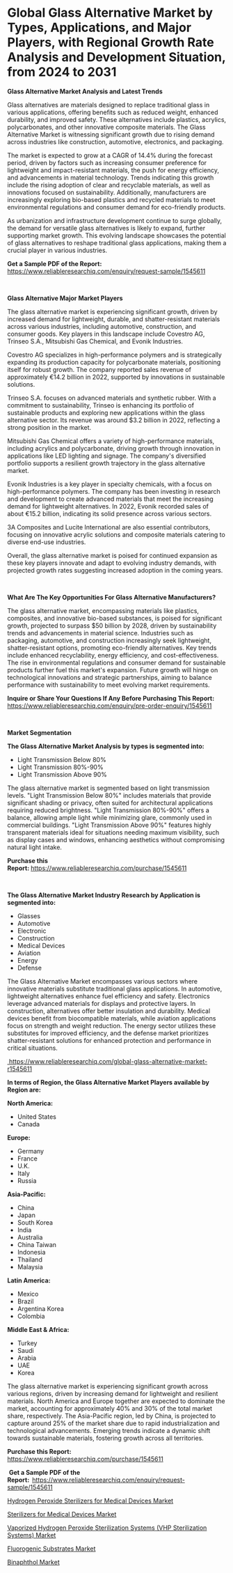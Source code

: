 <p><h1>Global Glass Alternative Market by Types, Applications, and Major Players, with Regional Growth Rate Analysis and Development Situation, from 2024 to 2031</h1></p><p><strong>Glass Alternative Market Analysis and Latest Trends</strong></p>
<p><p>Glass alternatives are materials designed to replace traditional glass in various applications, offering benefits such as reduced weight, enhanced durability, and improved safety. These alternatives include plastics, acrylics, polycarbonates, and other innovative composite materials. The Glass Alternative Market is witnessing significant growth due to rising demand across industries like construction, automotive, electronics, and packaging.</p><p>The market is expected to grow at a CAGR of 14.4% during the forecast period, driven by factors such as increasing consumer preference for lightweight and impact-resistant materials, the push for energy efficiency, and advancements in material technology. Trends indicating this growth include the rising adoption of clear and recyclable materials, as well as innovations focused on sustainability. Additionally, manufacturers are increasingly exploring bio-based plastics and recycled materials to meet environmental regulations and consumer demand for eco-friendly products.</p><p>As urbanization and infrastructure development continue to surge globally, the demand for versatile glass alternatives is likely to expand, further supporting market growth. This evolving landscape showcases the potential of glass alternatives to reshape traditional glass applications, making them a crucial player in various industries.</p></p>
<p><strong>Get a Sample PDF of the Report:&nbsp;</strong> <a href="https://www.reliableresearchiq.com/enquiry/request-sample/1545611?utm_campaign=1141&utm_medium=2&utm_source=Github&utm_content=ia&utm_term=08112024&utm_id=glass-alternative">https://www.reliableresearchiq.com/enquiry/request-sample/1545611</a></p>
<p>&nbsp;</p>
<p><strong>Glass Alternative Major Market Players</strong></p>
<p><p>The glass alternative market is experiencing significant growth, driven by increased demand for lightweight, durable, and shatter-resistant materials across various industries, including automotive, construction, and consumer goods. Key players in this landscape include Covestro AG, Trinseo S.A., Mitsubishi Gas Chemical, and Evonik Industries.</p><p>Covestro AG specializes in high-performance polymers and is strategically expanding its production capacity for polycarbonate materials, positioning itself for robust growth. The company reported sales revenue of approximately €14.2 billion in 2022, supported by innovations in sustainable solutions.</p><p>Trinseo S.A. focuses on advanced materials and synthetic rubber. With a commitment to sustainability, Trinseo is enhancing its portfolio of sustainable products and exploring new applications within the glass alternative sector. Its revenue was around $3.2 billion in 2022, reflecting a strong position in the market.</p><p>Mitsubishi Gas Chemical offers a variety of high-performance materials, including acrylics and polycarbonate, driving growth through innovation in applications like LED lighting and signage. The company's diversified portfolio supports a resilient growth trajectory in the glass alternative market.</p><p>Evonik Industries is a key player in specialty chemicals, with a focus on high-performance polymers. The company has been investing in research and development to create advanced materials that meet the increasing demand for lightweight alternatives. In 2022, Evonik recorded sales of about €15.2 billion, indicating its solid presence across various sectors.</p><p>3A Composites and Lucite International are also essential contributors, focusing on innovative acrylic solutions and composite materials catering to diverse end-use industries.</p><p>Overall, the glass alternative market is poised for continued expansion as these key players innovate and adapt to evolving industry demands, with projected growth rates suggesting increased adoption in the coming years.</p></p>
<p>&nbsp;</p>
<p><strong>What Are The Key Opportunities For Glass Alternative Manufacturers?</strong></p>
<p><p>The glass alternative market, encompassing materials like plastics, composites, and innovative bio-based substances, is poised for significant growth, projected to surpass $50 billion by 2028, driven by sustainability trends and advancements in material science. Industries such as packaging, automotive, and construction increasingly seek lightweight, shatter-resistant options, promoting eco-friendly alternatives. Key trends include enhanced recyclability, energy efficiency, and cost-effectiveness. The rise in environmental regulations and consumer demand for sustainable products further fuel this market's expansion. Future growth will hinge on technological innovations and strategic partnerships, aiming to balance performance with sustainability to meet evolving market requirements.</p></p>
<p><strong>Inquire or Share Your Questions If Any Before Purchasing This Report:</strong> <a href="https://www.reliableresearchiq.com/enquiry/pre-order-enquiry/1545611?utm_campaign=1141&utm_medium=2&utm_source=Github&utm_content=ia&utm_term=08112024&utm_id=glass-alternative">https://www.reliableresearchiq.com/enquiry/pre-order-enquiry/1545611</a></p>
<p>&nbsp;</p>
<p><strong>Market Segmentation</strong></p>
<p><strong>The Glass Alternative Market Analysis by types is segmented into:</strong></p>
<p><ul><li>Light Transmission Below 80%</li><li>Light Transmission 80%-90%</li><li>Light Transmission Above 90%</li></ul></p>
<p><p>The glass alternative market is segmented based on light transmission levels. "Light Transmission Below 80%" includes materials that provide significant shading or privacy, often suited for architectural applications requiring reduced brightness. "Light Transmission 80%-90%" offers a balance, allowing ample light while minimizing glare, commonly used in commercial buildings. "Light Transmission Above 90%" features highly transparent materials ideal for situations needing maximum visibility, such as display cases and windows, enhancing aesthetics without compromising natural light intake.</p></p>
<p><strong>Purchase this Report:&nbsp;</strong><a href="https://www.reliableresearchiq.com/purchase/1545611?utm_campaign=1141&utm_medium=2&utm_source=Github&utm_content=ia&utm_term=08112024&utm_id=glass-alternative">https://www.reliableresearchiq.com/purchase/1545611</a></p>
<p>&nbsp;</p>
<p><strong>The Glass Alternative Market Industry Research by Application is segmented into:</strong></p>
<p><ul><li>Glasses</li><li>Automotive</li><li>Electronic</li><li>Construction</li><li>Medical Devices</li><li>Aviation</li><li>Energy</li><li>Defense</li></ul></p>
<p><p>The Glass Alternative Market encompasses various sectors where innovative materials substitute traditional glass applications. In automotive, lightweight alternatives enhance fuel efficiency and safety. Electronics leverage advanced materials for displays and protective layers. In construction, alternatives offer better insulation and durability. Medical devices benefit from biocompatible materials, while aviation applications focus on strength and weight reduction. The energy sector utilizes these substitutes for improved efficiency, and the defense market prioritizes shatter-resistant solutions for enhanced protection and performance in critical situations.</p></p>
<p><a href="https://www.reliableresearchiq.com/global-glass-alternative-market-r1545611?utm_campaign=1141&utm_medium=2&utm_source=Github&utm_content=ia&utm_term=08112024&utm_id=glass-alternative">&nbsp;https://www.reliableresearchiq.com/global-glass-alternative-market-r1545611</a></p>
<p><strong>In terms of Region, the Glass Alternative Market Players available by Region are:</strong></p>
<p>
    <p> <strong> North America: </strong>
        <ul>
            <li>United States</li>
            <li>Canada</li>
        </ul>
        </p> 
    <p> <strong> Europe: </strong>
        <ul>
            <li>Germany</li>
            <li>France</li>
            <li>U.K.</li>
            <li>Italy</li>
            <li>Russia</li>
        </ul>
        </p> 
    <p> <strong> Asia-Pacific: </strong>
        <ul>
            <li>China</li>
            <li>Japan</li>
            <li>South Korea</li>
            <li>India</li>
            <li>Australia</li>
            <li>China Taiwan</li>
            <li>Indonesia</li>
            <li>Thailand</li>
            <li>Malaysia</li>
        </ul>
        </p> 
    <p> <strong> Latin America: </strong>
        <ul>
            <li>Mexico</li>
            <li>Brazil</li>
            <li>Argentina Korea</li>
            <li>Colombia</li>
        </ul>
        </p> 
    <p> <strong> Middle East & Africa: </strong>
        <ul>
            <li>Turkey</li>
            <li>Saudi</li>
            <li>Arabia</li>
            <li>UAE</li>
            <li>Korea</li>
        </ul>
    </p>
    </p>
<p><p>The glass alternative market is experiencing significant growth across various regions, driven by increasing demand for lightweight and resilient materials. North America and Europe together are expected to dominate the market, accounting for approximately 40% and 30% of the total market share, respectively. The Asia-Pacific region, led by China, is projected to capture around 25% of the market share due to rapid industrialization and technological advancements. Emerging trends indicate a dynamic shift towards sustainable materials, fostering growth across all territories.</p></p>
<p><strong>Purchase this Report: </strong><a href="https://www.reliableresearchiq.com/purchase/1545611?utm_campaign=1141&utm_medium=2&utm_source=Github&utm_content=ia&utm_term=08112024&utm_id=glass-alternative">https://www.reliableresearchiq.com/purchase/1545611</a></p>
<p>&nbsp;<strong>Get a Sample PDF of the Report:&nbsp;&nbsp;</strong><a href="https://www.reliableresearchiq.com/enquiry/request-sample/1545611?utm_campaign=1141&utm_medium=2&utm_source=Github&utm_content=ia&utm_term=08112024&utm_id=glass-alternative">https://www.reliableresearchiq.com/enquiry/request-sample/1545611</a></p>
<p><strong></strong></p>
<p><p><a href="https://issuu.com/reportprime-2/docs/hydrogen-peroxide-sterilizers-for-m_12687633c4bdb4?utm_campaign=1141&utm_medium=2&utm_source=Github&utm_content=ia&utm_term=08112024&utm_id=glass-alternative">Hydrogen Peroxide Sterilizers for Medical Devices Market</a></p><p><a href="https://issuu.com/reportprime-2/docs/sterilizers-for-medical-devices-mar_e5750ccaf8f415?utm_campaign=1141&utm_medium=2&utm_source=Github&utm_content=ia&utm_term=08112024&utm_id=glass-alternative">Sterilizers for Medical Devices Market</a></p><p><a href="https://issuu.com/reportprime-2/docs/vaporized-hydrogen-peroxide-sterili_45ba3762998f2b?utm_campaign=1141&utm_medium=2&utm_source=Github&utm_content=ia&utm_term=08112024&utm_id=glass-alternative">Vaporized Hydrogen Peroxide Sterilization Systems (VHP Sterilization Systems) Market</a></p><p><a href="https://github.com/anitrabixvburgie/Market-Research-Report-List-1/blob/main/fluorogenic-substrates-market.md?utm_campaign=1141&utm_medium=2&utm_source=Github&utm_content=ia&utm_term=08112024&utm_id=glass-alternative">Fluorogenic Substrates Market</a></p><p><a href="https://github.com/lmorisekv5e/Market-Research-Report-List-1/blob/main/binaphthol-market.md?utm_campaign=1141&utm_medium=2&utm_source=Github&utm_content=ia&utm_term=08112024&utm_id=glass-alternative">Binaphthol Market</a></p></p>